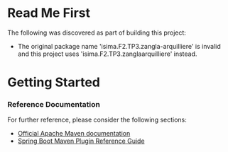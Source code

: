 # Read Me First
The following was discovered as part of building this project:

* The original package name 'isima.F2.TP3.zangla-arquilliere' is invalid and this project uses 'isima.F2.TP3.zanglaarquilliere' instead.

# Getting Started

### Reference Documentation
For further reference, please consider the following sections:

* [Official Apache Maven documentation](https://maven.apache.org/guides/index.html)
* [Spring Boot Maven Plugin Reference Guide](https://docs.spring.io/spring-boot/docs/2.2.4.RELEASE/maven-plugin/)

